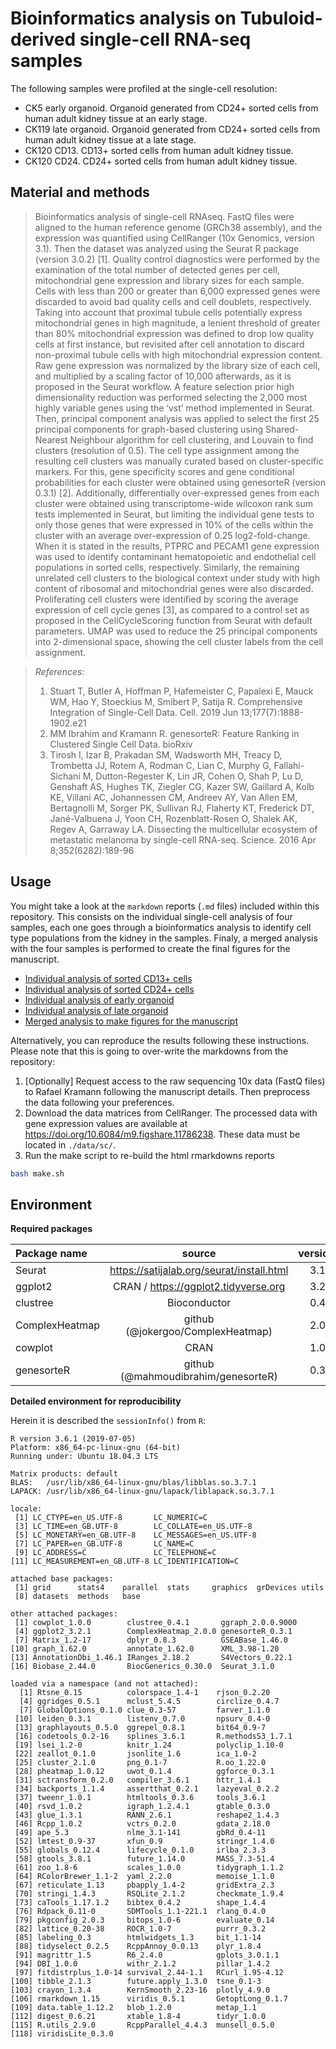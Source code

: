 # Bioinformatics analysis on Tubuloid-derived single-cell RNA-seq samples
The following samples were profiled at the single-cell resolution:
* CK5 early organoid. Organoid generated from CD24+ sorted cells from human adult kidney tissue at an early stage.
* CK119 late organoid. Organoid generated from CD24+ sorted cells from human adult kidney tissue at a late stage.
* CK120 CD13. CD13+ sorted cells from human adult kidney tissue.
* CK120 CD24. CD24+ sorted cells from human adult kidney tissue.

## Material and methods
> Bioinformatics analysis of single-cell RNAseq. FastQ files were aligned to the human reference genome (GRCh38 assembly), 
and the expression was quantified using CellRanger (10x Genomics, version 3.1). Then the dataset was analyzed using the Seurat 
R package (version 3.0.2) [1]. Quality control diagnostics were performed by the examination of the total number of detected genes 
per cell, mitochondrial gene expression and library sizes for each sample. Cells with less than 200 or greater than 6,000 expressed 
genes were discarded to avoid bad quality cells and cell doublets, respectively. Taking into account that proximal tubule cells 
potentially express mitochondrial genes in high magnitude, a lenient threshold of greater than 80% mitochondrial expression was 
defined to drop low quality cells at first instance, but revisited after cell annotation to discard non-proximal tubule cells with 
high mitochondrial expression content. Raw gene expression was normalized by the library size of each cell, and multiplied by a scaling 
factor of 10,000 afterwards, as it is proposed in the Seurat workflow. A feature selection prior high dimensionality reduction was 
performed selecting the 2,000 most highly variable genes using the ‘vst’ method implemented in Seurat. Then, principal component analysis 
was applied to select the first 25 principal components for graph-based clustering using Shared-Nearest Neighbour algorithm for cell clustering, 
and Louvain to find clusters (resolution of 0.5). The cell type assignment among the resulting cell clusters was manually curated based on 
cluster-specific markers. For this, gene specificity scores and gene conditional probabilities for each cluster were obtained using 
genesorteR (version 0.3.1) [2]. Additionally, differentially over-expressed genes from each cluster were obtained using transcriptome-wide 
wilcoxon rank sum tests implemented in Seurat, but limiting the individual gene tests to only those genes that were expressed in 10% 
of the cells within the cluster with an average over-expression of 0.25 log2-fold-change. When it is stated in the results, PTPRC and 
PECAM1 gene expression was used to identify contaminant hematopoietic and endothelial cell populations in sorted cells, respectively. 
Similarly, the remaining unrelated cell clusters to the biological context under study with high content of ribosomal and mitochondrial 
genes were also discarded. Proliferating cell clusters were identified by scoring the average expression of cell cycle genes [3], as 
compared to a control set as proposed in the CellCycleScoring function from Seurat with default parameters. UMAP was used to reduce 
the 25 principal components into 2-dimensional space, showing the cell cluster labels from the cell assignment.

> *References*:
> 1. Stuart T, Butler A, Hoffman P, Hafemeister C, Papalexi E, Mauck WM, Hao Y, Stoeckius M, Smibert P, Satija R. Comprehensive Integration of Single-Cell Data. Cell. 2019 Jun 13;177(7):1888-1902.e21
> 2. MM Ibrahim and  Kramann R. genesorteR: Feature Ranking in Clustered Single Cell Data. bioRxiv
> 3. Tirosh I, Izar B, Prakadan SM, Wadsworth MH, Treacy D, Trombetta JJ, Rotem A, Rodman C, Lian C, Murphy G, Fallahi-Sichani M, Dutton-Regester K, Lin JR, Cohen O, Shah P, Lu D, Genshaft AS, Hughes TK, Ziegler CG, Kazer SW, Gaillard A, Kolb KE, Villani AC, Johannessen CM, Andreev AY, Van Allen EM, Bertagnolli M, Sorger PK, Sullivan RJ, Flaherty KT, Frederick DT, Jané-Valbuena J, Yoon CH, Rozenblatt-Rosen O, Shalek AK, Regev A, Garraway LA. Dissecting the multicellular ecosystem of metastatic melanoma by single-cell RNA-seq. Science. 2016 Apr 8;352(6282):189-96

## Usage
You might take a look at the `markdown` reports (`.md` files) included within this repository. This consists on the individual single-cell analysis of four samples, each one goes through a bioinformatics analysis to identify cell type populations from the kidney in the samples. Finaly, a merged analysis with the four samples is performed to create the final figures for the manuscript.

* [Individual analysis of sorted CD13+ cells]("./Individual_analysis_CK120_CD13")
* [Individual analysis of sorted CD24+ cells]("./Individual_analysis_CK121_CD24")
* [Individual analysis of early organoid]("./Individual_analysis_CK5_early_organoid")
* [Individual analysis of late organoid]("./Individual_analysis_CK119_late_organoid")
* [Merged analysis to make figures for the manuscript]("./Merged_analysis")


Alternatively, you can reproduce the results following these instructions. Please note that this is going to over-write the markdowns from the repository:

1. [Optionally] Request access to the raw sequencing 10x data (FastQ files) to Rafael Kramann following the manuscript details. Then preprocess the data following your preferences.
2. Download the data matrices from CellRanger. The processed data with gene expression values are available at https://doi.org/10.6084/m9.figshare.11786238. These data must be located in `./data/sc/`.
3. Run the make script to re-build the html rmarkdowns reports

```bash
bash make.sh
```

## Environment

**Required packages**

| Package name | source | version |
| :--- | :---: | ---: |
| Seurat | https://satijalab.org/seurat/install.html | 3.1.0 |
| ggplot2 | CRAN / https://ggplot2.tidyverse.org | 3.2.1 |
| clustree | Bioconductor | 0.4.1 |
| ComplexHeatmap | github (@jokergoo/ComplexHeatmap) | 2.0.0 |
| cowplot | CRAN | 1.0.0 |
| genesorteR | github (@mahmoudibrahim/genesorteR) | 0.3.1 |


**Detailed environment for reproducibility**

Herein it is described the `sessionInfo()` from `R`:
```
R version 3.6.1 (2019-07-05)
Platform: x86_64-pc-linux-gnu (64-bit)
Running under: Ubuntu 18.04.3 LTS

Matrix products: default
BLAS:   /usr/lib/x86_64-linux-gnu/blas/libblas.so.3.7.1
LAPACK: /usr/lib/x86_64-linux-gnu/lapack/liblapack.so.3.7.1

locale:
 [1] LC_CTYPE=en_US.UTF-8       LC_NUMERIC=C              
 [3] LC_TIME=en_GB.UTF-8        LC_COLLATE=en_US.UTF-8    
 [5] LC_MONETARY=en_GB.UTF-8    LC_MESSAGES=en_US.UTF-8   
 [7] LC_PAPER=en_GB.UTF-8       LC_NAME=C                 
 [9] LC_ADDRESS=C               LC_TELEPHONE=C            
[11] LC_MEASUREMENT=en_GB.UTF-8 LC_IDENTIFICATION=C       

attached base packages:
 [1] grid      stats4    parallel  stats     graphics  grDevices utils    
 [8] datasets  methods   base     

other attached packages:
 [1] cowplot_1.0.0        clustree_0.4.1       ggraph_2.0.0.9000   
 [4] ggplot2_3.2.1        ComplexHeatmap_2.0.0 genesorteR_0.3.1    
 [7] Matrix_1.2-17        dplyr_0.8.3          GSEABase_1.46.0     
[10] graph_1.62.0         annotate_1.62.0      XML_3.98-1.20       
[13] AnnotationDbi_1.46.1 IRanges_2.18.2       S4Vectors_0.22.1    
[16] Biobase_2.44.0       BiocGenerics_0.30.0  Seurat_3.1.0        

loaded via a namespace (and not attached):
  [1] Rtsne_0.15          colorspace_1.4-1    rjson_0.2.20       
  [4] ggridges_0.5.1      mclust_5.4.5        circlize_0.4.7     
  [7] GlobalOptions_0.1.0 clue_0.3-57         farver_1.1.0       
 [10] leiden_0.3.1        listenv_0.7.0       npsurv_0.4-0       
 [13] graphlayouts_0.5.0  ggrepel_0.8.1       bit64_0.9-7        
 [16] codetools_0.2-16    splines_3.6.1       R.methodsS3_1.7.1  
 [19] lsei_1.2-0          knitr_1.24          polyclip_1.10-0    
 [22] zeallot_0.1.0       jsonlite_1.6        ica_1.0-2          
 [25] cluster_2.1.0       png_0.1-7           R.oo_1.22.0        
 [28] pheatmap_1.0.12     uwot_0.1.4          ggforce_0.3.1      
 [31] sctransform_0.2.0   compiler_3.6.1      httr_1.4.1         
 [34] backports_1.1.4     assertthat_0.2.1    lazyeval_0.2.2     
 [37] tweenr_1.0.1        htmltools_0.3.6     tools_3.6.1        
 [40] rsvd_1.0.2          igraph_1.2.4.1      gtable_0.3.0       
 [43] glue_1.3.1          RANN_2.6.1          reshape2_1.4.3     
 [46] Rcpp_1.0.2          vctrs_0.2.0         gdata_2.18.0       
 [49] ape_5.3             nlme_3.1-141        gbRd_0.4-11        
 [52] lmtest_0.9-37       xfun_0.9            stringr_1.4.0      
 [55] globals_0.12.4      lifecycle_0.1.0     irlba_2.3.3        
 [58] gtools_3.8.1        future_1.14.0       MASS_7.3-51.4      
 [61] zoo_1.8-6           scales_1.0.0        tidygraph_1.1.2    
 [64] RColorBrewer_1.1-2  yaml_2.2.0          memoise_1.1.0      
 [67] reticulate_1.13     pbapply_1.4-2       gridExtra_2.3      
 [70] stringi_1.4.3       RSQLite_2.1.2       checkmate_1.9.4    
 [73] caTools_1.17.1.2    bibtex_0.4.2        shape_1.4.4        
 [76] Rdpack_0.11-0       SDMTools_1.1-221.1  rlang_0.4.0        
 [79] pkgconfig_2.0.3     bitops_1.0-6        evaluate_0.14      
 [82] lattice_0.20-38     ROCR_1.0-7          purrr_0.3.2        
 [85] labeling_0.3        htmlwidgets_1.3     bit_1.1-14         
 [88] tidyselect_0.2.5    RcppAnnoy_0.0.13    plyr_1.8.4         
 [91] magrittr_1.5        R6_2.4.0            gplots_3.0.1.1     
 [94] DBI_1.0.0           withr_2.1.2         pillar_1.4.2       
 [97] fitdistrplus_1.0-14 survival_2.44-1.1   RCurl_1.95-4.12    
[100] tibble_2.1.3        future.apply_1.3.0  tsne_0.1-3         
[103] crayon_1.3.4        KernSmooth_2.23-16  plotly_4.9.0       
[106] rmarkdown_1.15      viridis_0.5.1       GetoptLong_0.1.7   
[109] data.table_1.12.2   blob_1.2.0          metap_1.1          
[112] digest_0.6.21       xtable_1.8-4        tidyr_1.0.0        
[115] R.utils_2.9.0       RcppParallel_4.4.3  munsell_0.5.0      
[118] viridisLite_0.3.0  
```



